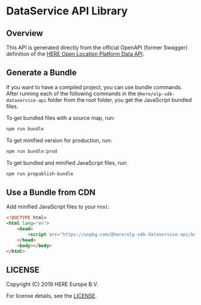 # DataService API Library

## Overview

This API is generated directly from the official OpenAPI (former Swagger) definition of the [HERE Open Location Platform Data API](https://developer.here.com/olp/documentation/data-api/data_dev_guide/index.html).

## Generate a Bundle

If you want to have a compiled project, you can use bundle commands. After running each of the following commands in the `@here/olp-sdk-dataservice-api` folder from the root folder, you get the JavaScript bundled files.

To get bundled files with a source map, run:

```sh
npm run bundle
```

To get minified version for production, run:

```sh
npm run bundle:prod
```

To get bundled and minified JavaScript files, run:

```sh
npm run prepublish-bundle
```

## Use a Bundle from CDN

Add minified JavaScript files to your `html`:

```html
<!DOCTYPE html>
<html lang="en">
    <head>
        <script src="https://unpkg.com/@here/olp-sdk-dataservice-api/bundle.umd.min.js"></script>
    </head>
    <body></body>
</html>
```

## LICENSE

Copyright (C) 2019 HERE Europe B.V.

For license details, see the [LICENSE](LICENSE).
